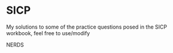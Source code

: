 # SICP

My solutions to some of the practice questions posed in the SICP workbook, feel free to use/modify




NERDS
